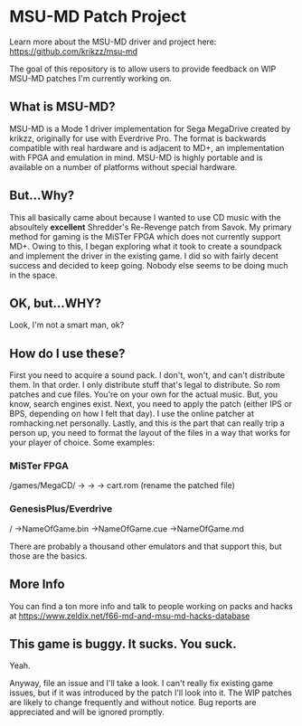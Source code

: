 # MSU-MD Patch Project
Learn more about the MSU-MD driver and project here: https://github.com/krikzz/msu-md

The goal of this repository is to allow users to provide feedback on WIP MSU-MD patches I'm currently working on.

## What is MSU-MD?
MSU-MD is a Mode 1 driver implementation for Sega MegaDrive created by krikzz, originally for use with Everdrive Pro.
The format is backwards compatible with real hardware and is adjacent to MD+, an implementation with FPGA and emulation in mind.
MSU-MD is highly portable and is available on a number of platforms without special hardware. 

## But...Why? </reynolds>
This all basically came about because I wanted to use CD music with the absoultely **excellent** Shredder's Re-Revenge patch from Savok. My primary method for gaming is the MiSTer FPGA which does not currently support MD+. 
Owing to this, I began exploring what it took to create a soundpack and implement the driver in the existing game. I did so with fairly decent success and decided to keep going. Nobody else seems to be doing much in the space.

## OK, but...WHY?
Look, I'm not a smart man, ok?

## How do I use these?
First you need to acquire a sound pack. I don't, won't, and can't distribute them. In that order. I only distribute stuff that's legal to distribute. So rom patches and cue files. You're on your own for the actual music. But, you know, search engines exist. 
Next, you need to apply the patch (either IPS or BPS, depending on how I felt that day). I use the online patcher at romhacking.net personally. 
Lastly, and this is the part that can really trip a person up, you need to format the layout of the files in a way that works for your player of choice. Some examples:

### MiSTer FPGA
/games/MegaCD/<FolderName>
	-> <bin file>
	-> <cue file>
	-> cart.rom (rename the patched file)
		
### GenesisPlus/Everdrive
<GamesFolder>/<FolderName>
	 ->NameOfGame.bin
	 ->NameOfGame.cue
	 ->NameOfGame.md
		 
		 
There are probably a thousand other emulators and that support this, but those are the basics. 

## More Info
You can find a ton more info and talk to people working on packs and hacks at https://www.zeldix.net/f66-md-and-msu-md-hacks-database

## This game is buggy. It sucks. You suck.
Yeah. 

Anyway, file an issue and I'll take a look. I can't really fix existing game issues, but if it was introduced by the patch I'll look into it. The WIP patches are likely to change frequently and without notice. Bug reports are appreciated and will be ignored promptly. 
